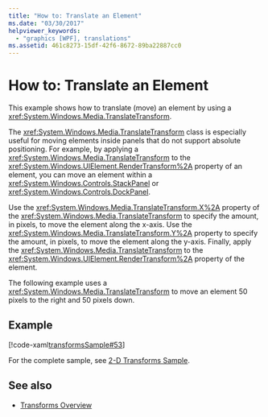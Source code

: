 ```yaml
---
title: "How to: Translate an Element"
ms.date: "03/30/2017"
helpviewer_keywords: 
  - "graphics [WPF], translations"
ms.assetid: 461c8273-15df-42f6-8672-89ba22887cc0
---
```

# How to: Translate an Element
This example shows how to translate (move) an element by using a <xref:System.Windows.Media.TranslateTransform>.  
  
 The <xref:System.Windows.Media.TranslateTransform> class is especially useful for moving elements inside panels that do not support absolute positioning. For example, by applying a <xref:System.Windows.Media.TranslateTransform> to the <xref:System.Windows.UIElement.RenderTransform%2A> property of an element, you can move an element within a <xref:System.Windows.Controls.StackPanel> or <xref:System.Windows.Controls.DockPanel>.  
  
 Use the <xref:System.Windows.Media.TranslateTransform.X%2A> property of the <xref:System.Windows.Media.TranslateTransform> to specify the amount, in pixels, to move the element along the x-axis. Use the <xref:System.Windows.Media.TranslateTransform.Y%2A> property to specify the amount, in pixels, to move the element along the y-axis. Finally, apply the <xref:System.Windows.Media.TranslateTransform> to the <xref:System.Windows.UIElement.RenderTransform%2A> property of the element.  
  
 The following example uses a <xref:System.Windows.Media.TranslateTransform> to move an element 50 pixels to the right and 50 pixels down.  
  
## Example  
 [!code-xaml[transformsSample#53](~/samples/snippets/csharp/VS_Snippets_Wpf/transformsSample/CS/TranslateTransformExample.xaml#53)]  
  
 For the complete sample, see [2-D Transforms Sample](https://go.microsoft.com/fwlink/?LinkID=158252).  
  
## See also
- [Transforms Overview](transforms-overview.md)
